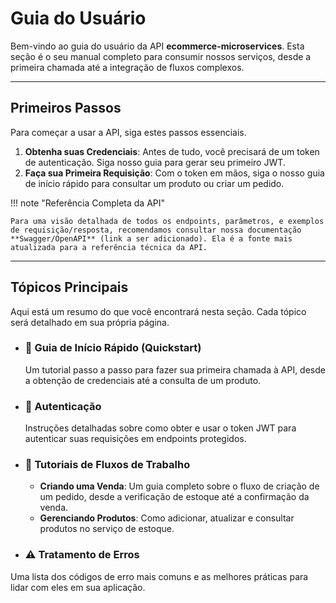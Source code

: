 # Guia do Usuário

Bem-vindo ao guia do usuário da API **ecommerce-microservices**. Esta seção é o seu manual completo para consumir nossos serviços, desde a primeira chamada até a integração de fluxos complexos.

---

## Primeiros Passos

Para começar a usar a API, siga estes passos essenciais.

1. **Obtenha suas Credenciais**: Antes de tudo, você precisará de um token de autenticação. Siga nosso guia para gerar seu primeiro JWT.
2. **Faça sua Primeira Requisição**: Com o token em mãos, siga o nosso guia de início rápido para consultar um produto ou criar um pedido.

!!! note "Referência Completa da API"

    Para uma visão detalhada de todos os endpoints, parâmetros, e exemplos de requisição/resposta, recomendamos consultar nossa documentação **Swagger/OpenAPI** (link a ser adicionado). Ela é a fonte mais atualizada para a referência técnica da API.

---

## Tópicos Principais

Aqui está um resumo do que você encontrará nesta seção. Cada tópico será detalhado em sua própria página.

- ### 🚀 Guia de Início Rápido (Quickstart)

  Um tutorial passo a passo para fazer sua primeira chamada à API, desde a obtenção de credenciais até a consulta de um produto.

- ### 🔑 Autenticação

  Instruções detalhadas sobre como obter e usar o token JWT para autenticar suas requisições em endpoints protegidos.

- ### 🔄 Tutoriais de Fluxos de Trabalho

  - **Criando uma Venda**: Um guia completo sobre o fluxo de criação de um pedido, desde a verificação de estoque até a confirmação da venda.
  - **Gerenciando Produtos**: Como adicionar, atualizar e consultar produtos no serviço de estoque.

- ### ⚠️ Tratamento de Erros

Uma lista dos códigos de erro mais comuns e as melhores práticas para lidar com eles em sua aplicação.
